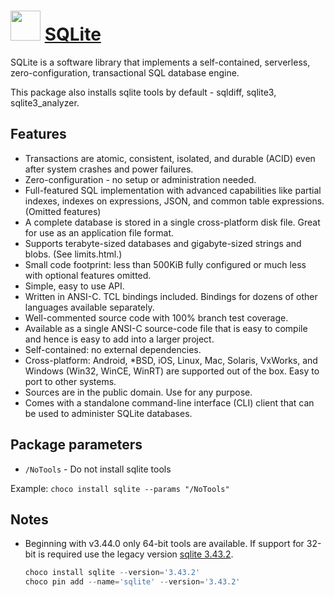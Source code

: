 # <img src="https://cdn.jsdelivr.net/gh/chocolatey-community/chocolatey-packages@edba4a5849ff756e767cba86641bea97ff5721fe/icons/sqlite.svg" width="48" height="48"/> [SQLite](https://chocolatey.org/packages/SQLite)

SQLite is a software library that implements a self-contained, serverless, zero-configuration, transactional SQL database engine.

This package also installs sqlite tools by default - sqldiff, sqlite3, sqlite3_analyzer.

## Features

- Transactions are atomic, consistent, isolated, and durable (ACID) even after system crashes and power failures.
- Zero-configuration - no setup or administration needed.
- Full-featured SQL implementation with advanced capabilities like partial indexes, indexes on expressions, JSON, and common table expressions. (Omitted features)
- A complete database is stored in a single cross-platform disk file. Great for use as an application file format.
- Supports terabyte-sized databases and gigabyte-sized strings and blobs. (See limits.html.)
- Small code footprint: less than 500KiB fully configured or much less with optional features omitted.
- Simple, easy to use API.
- Written in ANSI-C. TCL bindings included. Bindings for dozens of other languages available separately.
- Well-commented source code with 100% branch test coverage.
- Available as a single ANSI-C source-code file that is easy to compile and hence is easy to add into a larger project.
- Self-contained: no external dependencies.
- Cross-platform: Android, *BSD, iOS, Linux, Mac, Solaris, VxWorks, and Windows (Win32, WinCE, WinRT) are supported out of the box. Easy to port to other systems.
- Sources are in the public domain. Use for any purpose.
- Comes with a standalone command-line interface (CLI) client that can be used to administer SQLite databases.

## Package parameters

- `/NoTools` - Do not install sqlite tools

Example: `choco install sqlite --params "/NoTools"`

## Notes

- Beginning with v3.44.0 only 64-bit tools are available.  If support for 32-bit
  is required use the legacy version [sqlite 3.43.2](https://chocolatey.org/packages/sqlite/3.43.2).

  ```powershell
  choco install sqlite --version='3.43.2'
  choco pin add --name='sqlite' --version='3.43.2'
  ```
